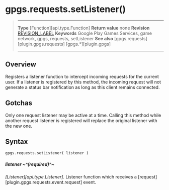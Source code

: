 # gpgs.requests.setListener()

> --------------------- ------------------------------------------------------------------------------------------
> __Type__              [Function][api.type.Function]
> __Return value__      none
> __Revision__          [REVISION_LABEL](REVISION_URL)
> __Keywords__          Google Play Games Services, game network, gpgs, requests, setListener
> __See also__          [gpgs.requests][plugin.gpgs.requests]
>                       [gpgs.*][plugin.gpgs]
> --------------------- ------------------------------------------------------------------------------------------

## Overview

Registers a listener function to intercept incoming requests for the current user. If a listener is registered by this method, the incoming request will not generate a status bar notification as long as this client remains connected.

## Gotchas

Only one request listener may be active at a time. Calling this method while another request listener is registered will replace the original listener with the new one.

## Syntax

	gpgs.requests.setListener( listener )

##### listener ~^(required)^~
_[Listener][api.type.Listener]._ Listener function which receives a [request][plugin.gpgs.requests.event.request] event.